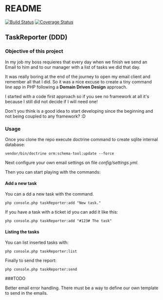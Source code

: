 # README 
[![Build Status](https://travis-ci.org/jgimeno/taskreporter.svg?branch=master)](https://travis-ci.org/jgimeno/taskreporter)
[![Coverage Status](https://coveralls.io/repos/jgimeno/taskreporter/badge.svg?branch=master&service=github)](https://coveralls.io/github/jgimeno/taskreporter?branch=master)

## TaskReporter (DDD)

### Objective of this project

In my job my boss requieres that every day when we finish we send an Email
to him and to our manager with a list of tasks we did that day. 

It was really boring at the end of the journey to open my email client and remember all that I
did. So it was a nice excuse to create a tiny command line app in PHP following a
**Domain Driven Design** approach.

I started with a code first approach so if you see 
no framework at all it's because I still did not decide if I will need one!

Don't you think is a good idea to start developing since the beginning and
 not being coupled to any framework? :D

### Usage

Once you clone the repo execute doctrine command to create sqlite internal database:

```
vendor/bin/doctrine orm:schema-tool:update --force
```

Next configure your own email settings on file *config/settings.yml*.

Then you can start playing with the commands:

#### Add a new task

You can a dd a new task with the command.

```
php console.php taskReporter:add "New task."
```

If you have a task with a ticket id you can add it like this:

```
php console.php taskReporter:add "#123# The task"
```

#### Listing the tasks

You can list inserted tasks with:

```
php console.php taskReporter:list
```

Finally to send the report:
```
php console.php taskReporter:send
```

###TODO

Better email error handling.
There must be a way to define our own template to send in the emails.